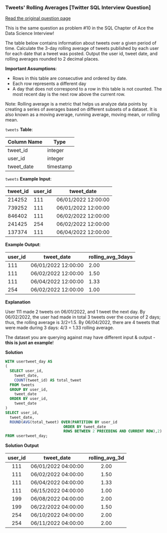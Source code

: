 ### Tweets' Rolling Averages [Twitter SQL Interview Question]


<a href="https://datalemur.com/questions/rolling-average-tweets">Read the original question page</a>

This is the same question as problem #10 in the SQL Chapter of Ace the Data Science Interview!

The table below contains information about tweets over a given period of time. Calculate the 3-day rolling average of tweets published by each user for each date that a tweet was posted. Output the user id, tweet date, and rolling averages rounded to 2 decimal places.

**Important Assumptions**:

- Rows in this table are consecutive and ordered by date.
- Each row represents a different day
- A day that does not correspond to a row in this table is not counted. The most recent day is the next row above the current row.

Note: Rolling average is a metric that helps us analyze data points by creating a series of averages based on different subsets of a dataset. It is also known as a moving average, running average, moving mean, or rolling mean.


`tweets` **Table**:

| **Column Name** | **Type**  |
|-----------------|-----------|
| tweet_id        | integer   |
| user_id         | integer   |
| tweet_date      | timestamp |

`tweets` **Example Input**:

| **tweet_id** | **user_id** | **tweet_date**      |
|--------------|-------------|---------------------|
| 214252       | 111         | 06/01/2022 12:00:00 |
| 739252       | 111         | 06/01/2022 12:00:00 |
| 846402       | 111         | 06/02/2022 12:00:00 |
| 241425       | 254         | 06/02/2022 12:00:00 |
| 137374       | 111         | 06/04/2022 12:00:00 |


**Example Output**:

| **user_id** | **tweet_date**      | **rolling_avg_3days** |
|-------------|---------------------|-----------------------|
| 111         | 06/01/2022 12:00:00 | 2.00                  |
| 111         | 06/02/2022 12:00:00 | 1.50                  |
| 111         | 06/04/2022 12:00:00 | 1.33                  |
| 254         | 06/02/2022 12:00:00 | 1.00                  |

**Explanation**

User 111 made 2 tweets on 06/01/2022, and 1 tweet the next day. By 06/02/2022, the user had made in total 3 tweets over the course of 2 days; thus, the rolling average is 3/2=1.5. By 06/04/2022, there are 4 tweets that were made during 3 days: 4/3 = 1.33 rolling average.

The dataset you are querying against may have different input & output - **this is just an example**!

**Solution**

```sql
WITH usertweet_day AS
(
  SELECT user_id,
    tweet_date,
    COUNT(tweet_id) AS total_tweet
  FROM tweets
  GROUP BY user_id, 
    tweet_date
  ORDER BY user_id, 
    tweet_date
)
SELECT user_id,
  tweet_date,
  ROUND(AVG(total_tweet) OVER(PARTITION BY user_id 
                          ORDER BY tweet_date 
                          ROWS BETWEEN 2 PRECEDING AND CURRENT ROW),2) AS rolling_avg_3d
FROM usertweet_day;
```


**Solution Output**


| **user_id** |    **tweet_date**   | **rolling_avg_3d** |
|:-----------:|:-------------------:|:------------------:|
| 111         | 06/01/2022 04:00:00 | 2.00               |
| 111         | 06/02/2022 04:00:00 | 1.50               |
| 111         | 06/04/2022 04:00:00 | 1.33               |
| 111         | 06/15/2022 04:00:00 | 1.00               |
| 199         | 06/08/2022 04:00:00 | 2.00               |
| 199         | 06/22/2022 04:00:00 | 1.50               |
| 254         | 06/10/2022 04:00:00 | 2.00               |
| 254         | 06/11/2022 04:00:00 | 2.00               |